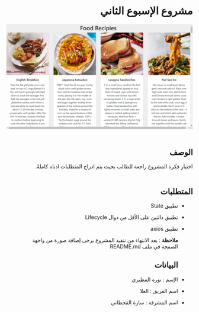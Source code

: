 
<div dir="rtl">
  
 # مشروع الإسبوع الثاني 

  <img src="https://raw.githubusercontent.com/NorahMAlmutairi/Project02/main/Capture.PNG"/>
  <br/>
  <br/>
  
  ## الوصف
اختيار فكرة المشروع راجعة للطالب بحيث يتم ادراج المتطلبات ادناه كاملةً. 
<br>
<br>

##  المتطلبات 
- تطبيق State
- تطبيق دالتين على الأقل من دوال Lifecycle
- تطبيق axios

  
   **ملاحظة** :
  بعد الانتهاء من تنفيذ المشروع يرجى إضافة صورة من واجهة الصفحة في ملف README.md

  ##  البيانات 
- الإسم : نوره المطيري
- اسم الفريق : العلا
- اسم المشرفة : سارة القحطاني 

  </div>
